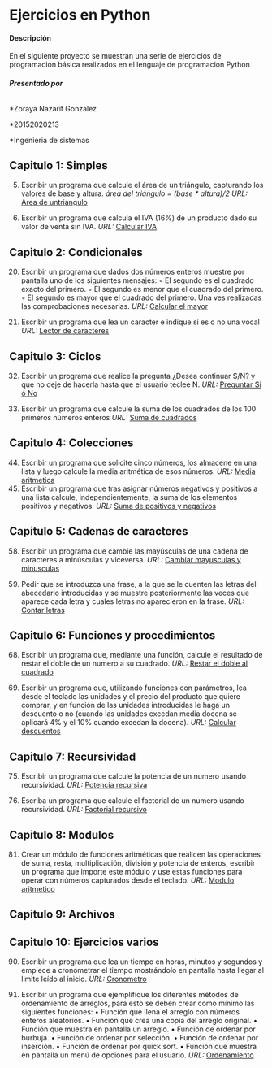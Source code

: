 # Ejercicios en Python

#### **Descripción**
En el siguiente proyecto se muestran una serie de ejercicios de programación básica realizados en el lenguaje de programacion Python
###### **Presentado por**
*Zoraya Nazarit Gonzalez

*20152020213

*Ingenieria de sistemas

## Capitulo 1: Simples
5. Escribir un programa que calcule el área de un triángulo, capturando los valores de base y altura.
*área del triángulo = (base * altura)/2*
*URL:* [Area de untriangulo](https://github.com/ZorayaNazarit/EjerciciosPython/blob/master/EjerciciosSimples/Area%20de%20un%20triangulo.py)

11. Escribir un programa que calcula el IVA (16%) de un producto dado su valor de venta sin IVA.
*URL:* [Calcular IVA](https://github.com/ZorayaNazarit/EjerciciosPython/blob/master/EjerciciosSimples/IVA.py)

## Capitulo 2: Condicionales
20. Escribir un programa que dados dos números enteros muestre por pantalla uno de los
siguientes mensajes:
◦ El segundo es el cuadrado exacto del primero.
◦ El segundo es menor que el cuadrado del primero.
◦ El segundo es mayor que el cuadrado del primero.
Una ves realizadas las comprobaciones necesarias.
*URL:* [Calcular el mayor](https://github.com/ZorayaNazarit/EjerciciosPython/blob/master/EjerciciosCondicionales/Mayor.py)

22. Escribir un programa que lea un caracter e indique si es o no una vocal
*URL:* [Lector de caracteres](https://github.com/ZorayaNazarit/EjerciciosPython/blob/master/EjerciciosCondicionales/Vocales.py)
## Capitulo 3: Ciclos
32. Escribir un programa que realice la pregunta ¿Desea continuar S/N? y que no deje de
hacerla hasta que el usuario teclee N.
*URL:* [Preguntar Si ó No](https://github.com/ZorayaNazarit/EjerciciosPython/blob/master/EjerciciosCiclos/Pregunta%20S_N.py)

40. Escribir un programa que calcule la suma de los cuadrados de los 100 primeros números
enteros
*URL:* [Suma de cuadrados](https://github.com/ZorayaNazarit/EjerciciosPython/blob/master/EjerciciosCiclos/Suma%20de%20cuadrados.py)
## Capitulo 4: Colecciones
44. Escribir un programa que solicite cinco números, los almacene en una lista y luego calcule
la media aritmética de esos números.
*URL:* [Media aritmetica](https://github.com/ZorayaNazarit/EjerciciosPython/blob/master/EjerciciosColecciones/Media%20Aritmetica.py)
46. Escribir un programa que tras asignar números negativos y positivos a una lista calcule,
independientemente, la suma de los elementos positivos y negativos. 
*URL:* [Suma de positivos y negativos](https://github.com/ZorayaNazarit/EjerciciosPython/blob/master/EjerciciosColecciones/Suma%20positivos%20y%20negativos.py)
## Capitulo 5: Cadenas de caracteres
58. Escribir un programa que cambie las mayúsculas de una cadena de caracteres a minúsculas y
viceversa.
*URL:* [Cambiar mayusculas y minusculas](https://github.com/ZorayaNazarit/EjerciciosPython/blob/master/EjerciciosCadenasCaracteres/Cambia%20Mayusculas%20y%20Minusculas.py)

60. Pedir que se introduzca una frase, a la que se le cuenten las letras del abecedario
introducidas y se muestre posteriormente las veces que aparece cada letra y cuales letras no
aparecieron en la frase. 
*URL:* [Contar letras](https://github.com/ZorayaNazarit/EjerciciosPython/blob/master/EjerciciosCadenasCaracteres/Cuenta%20letras.py)

## Capitulo 6: Funciones y procedimientos
68. Escribir un programa que, mediante una función, calcule el resultado de restar el doble de un
numero a su cuadrado.
*URL:* [Restar el doble al cuadrado](https://github.com/ZorayaNazarit/EjerciciosPython/blob/master/EjerciciosFunciones/Restar%20el%20doble.py)

69. Escribir un programa que, utilizando funciones con parámetros, lea desde el teclado las
unidades y el precio del producto que quiere comprar, y en función de las unidades
introducidas le haga un descuento o no (cuando las unidades excedan media docena se
aplicará 4% y el 10% cuando excedan la docena). 
*URL:* [Calcular descuentos](https://github.com/ZorayaNazarit/EjerciciosPython/blob/master/EjerciciosFunciones/Descuentos.py)

## Capitulo 7: Recursividad
75. Escribir un programa que calcule la potencia de un numero usando recursividad.
*URL:* [Potencia recursiva](https://github.com/ZorayaNazarit/EjerciciosPython/blob/master/EjerciciosRecursivos/Potencia.py)

76. Escriba un programa que calcule el factorial de un numero usando recursividad.
*URL:* [Factorial recursivo](https://github.com/ZorayaNazarit/EjerciciosPython/blob/master/EjerciciosRecursivos/Factorial.py)

## Capitulo 8: Modulos
81. Crear un módulo de funciones aritméticas que realicen las operaciones de suma, resta,
multiplicación, división y potencia de enteros, escribir un programa que importe este
módulo y use estas funciones para operar con números capturados desde el teclado.
*URL:* [Modulo aritmetico](https://github.com/ZorayaNazarit/EjerciciosPython/blob/master/EjerciciosRecursivos/Factorial.py)

## Capitulo 9: Archivos

## Capitulo 10: Ejercicios varios
90. Escribir un programa que lea un tiempo en horas, minutos y segundos y empiece a
cronometrar el tiempo mostrándolo en pantalla hasta llegar al limite leído al inicio.
*URL:* [Cronometro](https://github.com/ZorayaNazarit/EjerciciosPython/blob/master/EjerciciosVarios/Cronometro.py)

92. Escribir un programa que ejemplifique los diferentes métodos de ordenamiento de arreglos,
para esto se deben crear como mínimo las siguientes funciones:
• Función que llena el arreglo con números enteros aleatorios.
• Función que crea una copia del arreglo original.
• Función que muestra en pantalla un arreglo.
• Función de ordenar por burbuja.
• Función de ordenar por selección.
• Función de ordenar por inserción.
• Función de ordenar por quick sort.
• Función que muestra en pantalla un menú de opciones para el usuario.
*URL:* [Ordenamiento](https://github.com/ZorayaNazarit/EjerciciosPython/blob/master/EjerciciosVarios/Ordenamiento.py)





